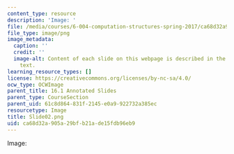 ```yaml
---
content_type: resource
description: 'Image: '
file: /media/courses/6-004-computation-structures-spring-2017/ca68d32a905a29bfb21ade15fdb96eb9_Slide02.png
file_type: image/png
image_metadata:
  caption: ''
  credit: ''
  image-alt: Content of each slide on this webpage is described in the surrounding
    text.
learning_resource_types: []
license: https://creativecommons.org/licenses/by-nc-sa/4.0/
ocw_type: OCWImage
parent_title: 16.1 Annotated Slides
parent_type: CourseSection
parent_uid: 61c8d864-831f-2145-e0a9-922732a385ec
resourcetype: Image
title: Slide02.png
uid: ca68d32a-905a-29bf-b21a-de15fdb96eb9
---
```

Image: 